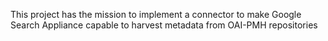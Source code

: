 This project has the mission to implement a connector to make Google Search Appliance capable to harvest metadata from OAI-PMH repositories